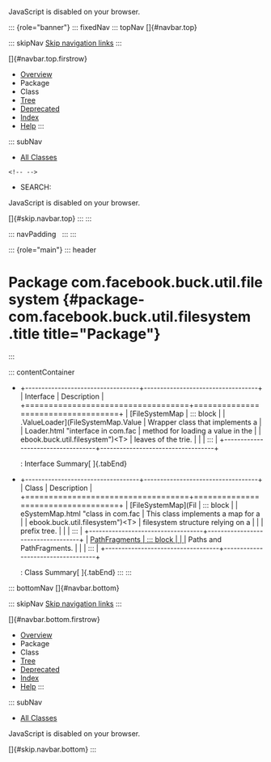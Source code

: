 <div>

JavaScript is disabled on your browser.

</div>

::: {role="banner"}
::: fixedNav
::: topNav
[]{#navbar.top}

::: skipNav
[Skip navigation links](#skip.navbar.top "Skip navigation links")
:::

[]{#navbar.top.firstrow}

-   [Overview](../../../../../index.html)
-   Package
-   Class
-   [Tree](package-tree.html)
-   [Deprecated](../../../../../deprecated-list.html)
-   [Index](../../../../../index-all.html)
-   [Help](../../../../../help-doc.html)
:::

::: subNav
-   [All Classes](../../../../../allclasses.html)

```{=html}
<!-- -->
```
-   SEARCH:

<div>

<div>

JavaScript is disabled on your browser.

</div>

</div>

[]{#skip.navbar.top}
:::
:::

::: navPadding
 
:::
:::

::: {role="main"}
::: header
# Package com.facebook.buck.util.filesystem {#package-com.facebook.buck.util.filesystem .title title="Package"}
:::

::: contentContainer
-   +-----------------------------------+-----------------------------------+
    | Interface                         | Description                       |
    +===================================+===================================+
    | [FileSystemMap                    | ::: block                         |
    | .ValueLoader](FileSystemMap.Value | Wrapper class that implements a   |
    | Loader.html "interface in com.fac | method for loading a value in the |
    | ebook.buck.util.filesystem")\<T\> | leaves of the trie.               |
    |                                   | :::                               |
    +-----------------------------------+-----------------------------------+

    : Interface Summary[ ]{.tabEnd}

-   +-----------------------------------+-----------------------------------+
    | Class                             | Description                       |
    +===================================+===================================+
    | [FileSystemMap](Fil               | ::: block                         |
    | eSystemMap.html "class in com.fac | This class implements a map for a |
    | ebook.buck.util.filesystem")\<T\> | filesystem structure relying on a |
    |                                   | prefix tree.                      |
    |                                   | :::                               |
    +-----------------------------------+-----------------------------------+
    | [PathFragments                    | ::: block                         |
    | ](PathFragments.html "class in co | Conversion utilities between      |
    | m.facebook.buck.util.filesystem") | Paths and PathFragments.          |
    |                                   | :::                               |
    +-----------------------------------+-----------------------------------+

    : Class Summary[ ]{.tabEnd}
:::
:::

::: bottomNav
[]{#navbar.bottom}

::: skipNav
[Skip navigation links](#skip.navbar.bottom "Skip navigation links")
:::

[]{#navbar.bottom.firstrow}

-   [Overview](../../../../../index.html)
-   Package
-   Class
-   [Tree](package-tree.html)
-   [Deprecated](../../../../../deprecated-list.html)
-   [Index](../../../../../index-all.html)
-   [Help](../../../../../help-doc.html)
:::

::: subNav
-   [All Classes](../../../../../allclasses.html)

<div>

<div>

JavaScript is disabled on your browser.

</div>

</div>

[]{#skip.navbar.bottom}
:::
